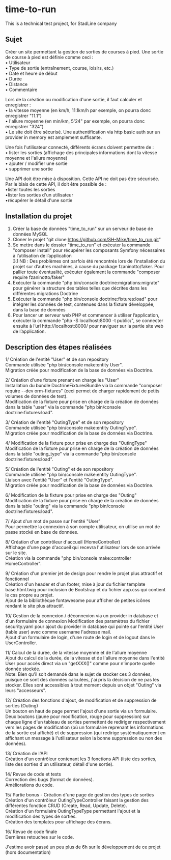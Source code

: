 # time-to-run
This is a technical test project, for StadLine company

Sujet
---
Créer un site permettant la gestion de sorties de courses à pied.
Une sortie de course à pied est définie comme ceci :  
  • Utilisateur  
  • Type de sortie (entraînement, course, loisirs, etc.)  
  • Date et heure de début              
  • Durée                                         
  • Distance                                 
  • Commentaire                           
  

Lors de la création ou modification d'une sortie, il faut calculer et enregistrer :  
  • la vitesse moyenne (en km/h, 11.1km/h par exemple, on pourra donc enregistrer "11.1")    
  • l'allure moyenne (en min/km, 5'24" par exemple, on pourra donc enregistrer "324")    
  • Le site doit être sécurisé. Une authentification via http basic auth sur un provider in memory est amplement suffisante.  

Une fois l'utilisateur connecté, différents écrans doivent permettre de :  
  • lister les sorties (affichage des principales informations dont la vitesse moyenne et l'allure moyenne)  
  • ajouter / modifier une sortie  
  • supprimer une sortie  
  
Une API doit être mise à disposition. Cette API ne doit pas être sécurisée. Par le biais de cette API, il doit être possible de :  
  •lister toutes les sorties  
  •lister les sorties d'un utilisateur  
  •récupérer le détail d'une sortie  

Installation du projet  
---
1. Créer la base de données "time_to_run" sur un serveur de base de données MySQL  
2. Cloner le projet "git clone https://github.com/SH-Mike/time_to_run.git"  
3. Se mettre dans le dossier "time_to_run" et exécuter la commande "composer install" pour récupérer les composants Symfony nécessaires à l’utilisation de l’application    
  3.1 NB : Des problèmes ont parfois été rencontrés lors de l’installation du projet sur d’autres machines, à cause du package fzaninotto/faker. Pour pallier toute éventualité, exécuter également la commande "composer require fzaninotto/faker"  
4. Exécuter la commande "php bin/console doctrine:migrations:migrate" pour générer la structure des tables telles que décrites dans les différentes migrations Doctrine  
5. Exécuter la commande "php bin/console doctrine:fixtures:load" pour intégrer les données de test, contenues dans la fixture développée, dans la base de données   
6. Pour lancer un serveur web PHP et commencer à utiliser l’application, exécuter la commande "php -S localhost:8000 -t public/", se connecter ensuite à l’url http://localhost:8000/ pour naviguer sur la partie site web de l’application.  

Description des étapes réalisées
---
1/ Création de l'entité "User" et de son repository  
Commande utilisée "php bin/console make:entity User".  
Migration créée pour modification de la base de données via Doctrine.  

2/ Création d'une fixture prenant en charge les "User"  
Installation du bundle DoctrineFixturesBundle via la commande "composer require --dev orm-fixtures" (ceci permet de charger rapidement de petits volumes de données de test).  
Modification de la fixture pour prise en charge de la création de données dans la table "user" via la commande "php bin/console doctrine:fixtures:load".  

3/ Création de l'entité "OutingType" et de son repository  
Commande utilisée "php bin/console make:entity OutingType".  
Migration créée pour modification de la base de données via Doctrine.  

4/ Modification de la fixture pour prise en charge des "OutingType"  
Modification de la fixture pour prise en charge de la création de données dans la table "outing_type" via la commande "php bin/console doctrine:fixtures:load".  

5/ Création de l'entité "Outing" et de son repository  
Commande utilisée "php bin/console make:entity OutingType".  
Liaison avec l'entité "User" et l'entité "OutingType".  
Migration créée pour modification de la base de données via Doctrine.  

6/ Modification de la fixture pour prise en charge des "Outing"  
Modification de la fixture pour prise en charge de la création de données dans la table "outing" via la commande "php bin/console doctrine:fixtures:load".  

7/ Ajout d'un mot de passe sur l'entité "User"  
Pour permettre la connexion à son compte utilisateur, on utilise un mot de passe stocké en base de données.  

8/ Création d'un contrôleur d'accueil (HomeController)  
Affichage d'une page d'accueil qui recevra l'utilisateur lors de son arrivée sur le site.  
Création via la commande "php bin/console make:controller HomeController".  

9/ Création d'un premier jet de design pour rendre le projet plus attractif et fonctionnel  
Création d'un header et d'un footer, mise à jour du fichier template base.html.twig pour inclusion de Bootstrap et du fichier app.css qui contient le css propre au projet.  
Ajout de la bibliothèque fontawesome pour afficher de petites icônes rendant le site plus attractif.  

10/ Gestion de la connexion / déconnexion via un provider in database et d'un formulaire de connexion
Modification des paramètres du fichier security.yaml pour ajout du provider in database qui pointe sur l'entité User (table user) avec comme username l'adresse mail.  
Ajout d'un formulaire de login, d'une route de login et de logout dans le UserController.  

11/ Calcul de la durée, de la vitesse moyenne et de l'allure moyenne  
Ajout du calcul de la durée, de la vitesse et de l'allure moyenne dans l'entité User pour accès direct via un "getXXX()" comme pour n'importe quelle donnée stockée.  
Note: Bien qu'il soit demandé dans le sujet de stocker ces 3 données, puisque ce sont des données calculées, j'ai pris la décision de ne pas les stocker. Elles sont accessibles à tout moment depuis un objet "Outing" via leurs "accesseurs".  

12/ Création des fonctions d'ajout, de modification et de suppression de sorties (Outing)  
Un bouton en haut de page permet l'ajout d'une sortie via un formulaire.  
Deux boutons (jaune pour modification, rouge pour suppression) sur chaque ligne d'un tableau de sorties permettent de rediriger respectivement vers les pages de modification (où un formulaire reprenant les informations de la sortie est affiché) et de suppression (qui redirige systématiquement en affichant un message à l'utilisateur selon la bonne suppression ou non des données).  

13/ Création de l'API  
Création d'un contrôleur contenant les 3 fonctions API (liste des sorties, liste des sorties d'un utilisateur, détail d'une sortie).  

14/ Revue de code et tests  
Correction des bugs (format de données).  
Améliorations du code.  

15/ Partie bonus - Création d'une page de gestion des types de sorties  
Création d'un contrôleur OutingTypeController faisant la gestion des différentes fonction CRUD (Create, Read, Update, Delete).  
Création d'un formulaire OutingTypeType permettant l'ajout et la modification des types de sorties.  
Création des templates pour affichage des écrans.  

16/ Revue de code finale  
Dernières retouches sur le code.  

J'estime avoir passé un peu plus de 6h sur le développement de ce projet (hors documentation)